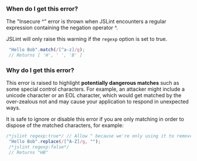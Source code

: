 <!---
{
    "titles": [
        "Insecure ^"
    ],
    "slugs": [
        "insecure-hat",
        "w059"
    ],
    "linters": [
        "jslint",
        "jshint",
        "eslint"
    ],
    "author": "hyeend"
}
-->

### When do I get this error?

The "Insecure ^" error is thrown when JSLint encounters a regular expression containing the negation operator ^.

JSLint will only raise this warning if the `regexp` option is set to true.
<!---
{
    "linter": "jslint"
}
-->
```javascript
 "Hello Bob".match(/[^a-z]/g);
 // Returns [ 'H', ' ', 'B' ]
```

### Why do I get this error?

This error is raised to highlight **potentially dangerous matches** such as some special control characters. For example, an attacker might include a unicode character or an EOL character, which would get matched by the over-zealous not and may cause your application to respond in unexpected ways.

It is safe to ignore or disable this error if you are only matching in order to dispose of the matched characters, for example:

<!---
{
    "linter": "jslint"
}
-->
```javascript
/*jslint regexp:true*/ // Allow ^ because we're only using it to remove the matching characters
 "Hello Bob".replace(/[^A-Z]/g, "");
 /*jslint regexp:false*/
 // Returns "HB"
```
